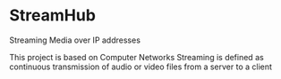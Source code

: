 # StreamHub
Streaming Media over IP addresses 

This project is based on Computer Networks 
Streaming is defined as continuous transmission of audio or video files from a server to a client 
